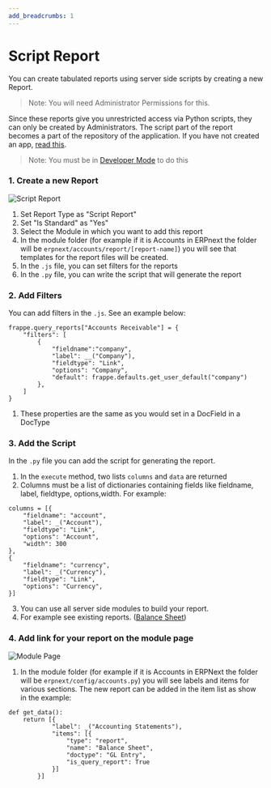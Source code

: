 ```yaml
---
add_breadcrumbs: 1
---
```

# Script Report

You can create tabulated reports using server side scripts by creating a new Report.

> Note: You will need Administrator Permissions for this.

Since these reports give you unrestricted access via Python scripts, they can only be created by Administrators. The script part of the report becomes a part of the repository of the application. If you have not created an app, [read this](https://frappe.io/docs/user/en/guides/app-development/).

> Note: You must be in [Developer Mode](https://frappe.io/docs/user/en/guides/app-development/how-enable-developer-mode-in-frappe) to do this

### 1. Create a new Report

<img class="screenshot" alt="Script Report" src="/docs/assets/img/script-report.png">

1. Set Report Type as "Script Report"
1. Set "Is Standard" as "Yes"
1. Select the Module in which you want to add this report
1. In the module folder (for example if it is Accounts in ERPnext the folder will be `erpnext/accounts/report/[report-name]`) you will see that templates for the report files will be created.
1. In the `.js` file, you can set filters for the reports
1. In the `.py` file, you can write the script that will generate the report

### 2. Add Filters

You can add filters in the `.js`. See an example below:

	frappe.query_reports["Accounts Receivable"] = {
		"filters": [
			{
				"fieldname":"company",
				"label": __("Company"),
				"fieldtype": "Link",
				"options": "Company",
				"default": frappe.defaults.get_user_default("company")
			},
		]
	}

1. These properties are the same as you would set in a DocField in a DocType

### 3. Add the Script

In the `.py` file you can add the script for generating the report.

1. In the `execute` method, two lists `columns` and `data` are returned
2. Columns must be a list of dictionaries containing fields like fieldname, label, fieldtype, options,width. For example:

```
columns = [{
	"fieldname": "account",
	"label": _("Account"),
	"fieldtype": "Link",
	"options": "Account",
	"width": 300
},
{
	"fieldname": "currency",
	"label": _("Currency"),
	"fieldtype": "Link",
	"options": "Currency",
}]
```

3. You can use all server side modules to build your report.
4. For example see existing reports. ([Balance Sheet](https://github.com/frappe/erpnext/blob/develop/erpnext/accounts/report/balance_sheet/balance_sheet.py))

### 4. Add link for your report on the module page

<img class="screenshot" alt="Module Page" src="/docs/assets/img/script-report-1.png">

1. In the module folder (for example if it is Accounts in ERPNext the folder will be `erpnext/config/accounts.py`) you will see labels and items for various sections. The new report can be added in the item list as show in the example:

```
def get_data():
	return [{
			"label": _("Accounting Statements"),
			"items": [{
				"type": "report",
				"name": "Balance Sheet",
				"doctype": "GL Entry",
				"is_query_report": True
			}]
		}]
```
